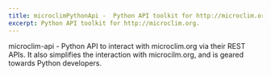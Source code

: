 ```yaml
---
title: microclimPythonApi -  Python API toolkit for http://microclim.org
excerpt: Python API toolkit for http://microclim.org.
---
```

microclim-api - Python API to interact with microclim.org via their REST APIs. It also simplifies the interaction with microcilm.org, and is geared towards Python developers.
